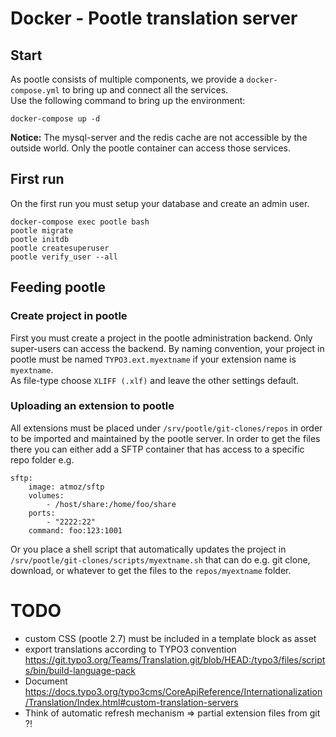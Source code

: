 # Docker - Pootle translation server

## Start

As pootle consists of multiple components, we provide a `docker-compose.yml` to bring up and connect all the services.  
Use the following command to bring up the environment:

    docker-compose up -d

**Notice:** The mysql-server and the redis cache are not accessible by the outside world. Only the pootle container can access those services.

## First run

On the first run you must setup your database and create an admin user.

    docker-compose exec pootle bash
    pootle migrate
    pootle initdb
    pootle createsuperuser
    pootle verify_user --all


## Feeding pootle

### Create project in pootle

First you must create a project in the pootle administration backend. Only super-users can access the backend.
By naming convention, your project in pootle must be named `TYPO3.ext.myextname` if your extension name is `myextname`.  
As file-type choose `XLIFF (.xlf)` and leave the other settings default.

### Uploading an extension to pootle

All extensions must be placed under `/srv/pootle/git-clones/repos` in order to be imported and maintained by the pootle server.
In order to get the files there you can either add a SFTP container that has access to a specific repo folder e.g.

    sftp:
        image: atmoz/sftp
        volumes:
            - /host/share:/home/foo/share
        ports:
            - "2222:22"
        command: foo:123:1001    

Or you place a shell script that automatically updates the project in `/srv/pootle/git-clones/scripts/myextname.sh` that can 
do e.g. git clone, download, or whatever to get the files to the `repos/myextname` folder.

# TODO

- custom CSS (pootle 2.7) must be included in a template block as asset
- export translations according to TYPO3 convention https://git.typo3.org/Teams/Translation.git/blob/HEAD:/typo3/files/scripts/bin/build-language-pack
- Document https://docs.typo3.org/typo3cms/CoreApiReference/Internationalization/Translation/Index.html#custom-translation-servers
- Think of automatic refresh mechanism => partial extension files from git ?!
